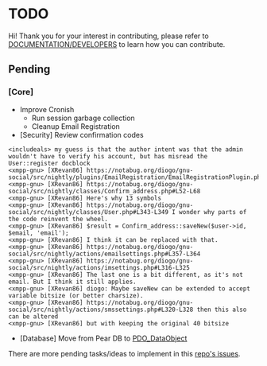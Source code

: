 # TODO

Hi! Thank you for your interest in contributing, please refer to
[DOCUMENTATION/DEVELOPERS](https://notabug.org/diogo/gnu-social/src/nightly/DOCUMENTATION/DEVELOPERS)
to learn how you can contribute.

## Pending

### [Core]
- Improve Cronish
  - Run session garbage collection
  - Cleanup Email Registration
- [Security] Review confirmation codes
```
<includeals> my guess is that the author intent was that the admin wouldn't have to verify his account, but has misread the User::register docblock
<xmpp-gnu> [XRevan86] https://notabug.org/diogo/gnu-social/src/nightly/plugins/EmailRegistration/EmailRegistrationPlugin.php#L114
<xmpp-gnu> [XRevan86] https://notabug.org/diogo/gnu-social/src/nightly/classes/Confirm_address.php#L52-L68
<xmpp-gnu> [XRevan86] Here's why 13 symbols
<xmpp-gnu> [XRevan86] https://notabug.org/diogo/gnu-social/src/nightly/classes/User.php#L343-L349 I wonder why parts of the code reinvent the wheel.
<xmpp-gnu> [XRevan86] $result = Confirm_address::saveNew($user->id, $email, 'email');
<xmpp-gnu> [XRevan86] I think it can be replaced with that.
<xmpp-gnu> [XRevan86] https://notabug.org/diogo/gnu-social/src/nightly/actions/emailsettings.php#L357-L364
<xmpp-gnu> [XRevan86] https://notabug.org/diogo/gnu-social/src/nightly/actions/imsettings.php#L316-L325
<xmpp-gnu> [XRevan86] The last one is a bit different, as it's not email. But I think it still applies.
<xmpp-gnu> [XRevan86] diogo: Maybe saveNew can be extended to accept variable bitsize (or better charsize).
<xmpp-gnu> [XRevan86] https://notabug.org/diogo/gnu-social/src/nightly/actions/smssettings.php#L320-L328 then this also can be altered
<xmpp-gnu> [XRevan86] but with keeping the original 40 bitsize
```
- [Database] Move from Pear DB to [PDO_DataObject](https://github.com/roojs/PDO_DataObject)

There are more pending tasks/ideas to implement in this
[repo's issues](https://notabug.org/diogo/gnu-social/issues).

